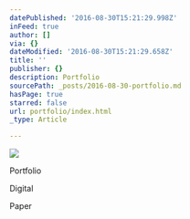 ```yaml
---
datePublished: '2016-08-30T15:21:29.998Z'
inFeed: true
author: []
via: {}
dateModified: '2016-08-30T15:21:29.658Z'
title: ''
publisher: {}
description: Portfolio
sourcePath: _posts/2016-08-30-portfolio.md
hasPage: true
starred: false
url: portfolio/index.html
_type: Article

---
```

![](https://the-grid-user-content.s3-us-west-2.amazonaws.com/156e61e0-e1ae-4828-8b9b-535330f36b7c.jpg)

Portfolio

Digital

Paper